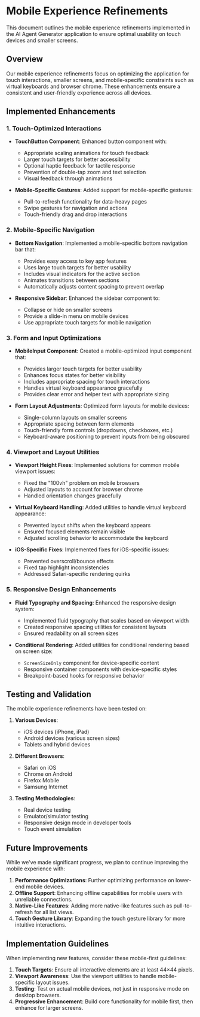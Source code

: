 # Mobile Experience Refinements

This document outlines the mobile experience refinements implemented in the AI Agent Generator application to ensure optimal usability on touch devices and smaller screens.

## Overview

Our mobile experience refinements focus on optimizing the application for touch interactions, smaller screens, and mobile-specific constraints such as virtual keyboards and browser chrome. These enhancements ensure a consistent and user-friendly experience across all devices.

## Implemented Enhancements

### 1. Touch-Optimized Interactions

- **TouchButton Component**: Enhanced button component with:
  - Appropriate scaling animations for touch feedback
  - Larger touch targets for better accessibility
  - Optional haptic feedback for tactile response
  - Prevention of double-tap zoom and text selection
  - Visual feedback through animations

- **Mobile-Specific Gestures**: Added support for mobile-specific gestures:
  - Pull-to-refresh functionality for data-heavy pages
  - Swipe gestures for navigation and actions
  - Touch-friendly drag and drop interactions

### 2. Mobile-Specific Navigation

- **Bottom Navigation**: Implemented a mobile-specific bottom navigation bar that:
  - Provides easy access to key app features
  - Uses large touch targets for better usability
  - Includes visual indicators for the active section
  - Animates transitions between sections
  - Automatically adjusts content spacing to prevent overlap

- **Responsive Sidebar**: Enhanced the sidebar component to:
  - Collapse or hide on smaller screens
  - Provide a slide-in menu on mobile devices
  - Use appropriate touch targets for mobile navigation

### 3. Form and Input Optimizations

- **MobileInput Component**: Created a mobile-optimized input component that:
  - Provides larger touch targets for better usability
  - Enhances focus states for better visibility
  - Includes appropriate spacing for touch interactions
  - Handles virtual keyboard appearance gracefully
  - Provides clear error and helper text with appropriate sizing

- **Form Layout Adjustments**: Optimized form layouts for mobile devices:
  - Single-column layouts on smaller screens
  - Appropriate spacing between form elements
  - Touch-friendly form controls (dropdowns, checkboxes, etc.)
  - Keyboard-aware positioning to prevent inputs from being obscured

### 4. Viewport and Layout Utilities

- **Viewport Height Fixes**: Implemented solutions for common mobile viewport issues:
  - Fixed the "100vh" problem on mobile browsers
  - Adjusted layouts to account for browser chrome
  - Handled orientation changes gracefully

- **Virtual Keyboard Handling**: Added utilities to handle virtual keyboard appearance:
  - Prevented layout shifts when the keyboard appears
  - Ensured focused elements remain visible
  - Adjusted scrolling behavior to accommodate the keyboard

- **iOS-Specific Fixes**: Implemented fixes for iOS-specific issues:
  - Prevented overscroll/bounce effects
  - Fixed tap highlight inconsistencies
  - Addressed Safari-specific rendering quirks

### 5. Responsive Design Enhancements

- **Fluid Typography and Spacing**: Enhanced the responsive design system:
  - Implemented fluid typography that scales based on viewport width
  - Created responsive spacing utilities for consistent layouts
  - Ensured readability on all screen sizes

- **Conditional Rendering**: Added utilities for conditional rendering based on screen size:
  - `ScreenSizeOnly` component for device-specific content
  - Responsive container components with device-specific styles
  - Breakpoint-based hooks for responsive behavior

## Testing and Validation

The mobile experience refinements have been tested on:

1. **Various Devices**:
   - iOS devices (iPhone, iPad)
   - Android devices (various screen sizes)
   - Tablets and hybrid devices

2. **Different Browsers**:
   - Safari on iOS
   - Chrome on Android
   - Firefox Mobile
   - Samsung Internet

3. **Testing Methodologies**:
   - Real device testing
   - Emulator/simulator testing
   - Responsive design mode in developer tools
   - Touch event simulation

## Future Improvements

While we've made significant progress, we plan to continue improving the mobile experience with:

1. **Performance Optimizations**: Further optimizing performance on lower-end mobile devices.
2. **Offline Support**: Enhancing offline capabilities for mobile users with unreliable connections.
3. **Native-Like Features**: Adding more native-like features such as pull-to-refresh for all list views.
4. **Touch Gesture Library**: Expanding the touch gesture library for more intuitive interactions.

## Implementation Guidelines

When implementing new features, consider these mobile-first guidelines:

1. **Touch Targets**: Ensure all interactive elements are at least 44×44 pixels.
2. **Viewport Awareness**: Use the viewport utilities to handle mobile-specific layout issues.
3. **Testing**: Test on actual mobile devices, not just in responsive mode on desktop browsers.
4. **Progressive Enhancement**: Build core functionality for mobile first, then enhance for larger screens. 
